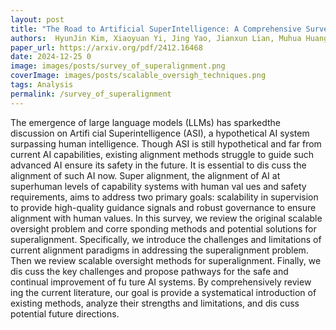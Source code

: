```yaml
---
layout: post
title: "The Road to Artificial SuperIntelligence: A Comprehensive Survey of Superalignment"
authors:  HyunJin Kim, Xiaoyuan Yi, Jing Yao, Jianxun Lian, Muhua Huang, Shitong Duan, JinYeong Bak, Xing Xie
paper_url: https://arxiv.org/pdf/2412.16468
date: 2024-12-25 0
image: images/posts/survey_of_superalignment.png
coverImage: images/posts/scalable_oversigh_techniques.png
tags: Analysis 
permalink: /survey_of_superalignment
---
```


The emergence of large language models (LLMs) has sparkedthe discussion on Artifi cial Superintelligence (ASI), a hypothetical AI system surpassing human intelligence. Though ASI is still hypothetical and far from current AI capabilities, existing alignment methods struggle to guide such advanced AI ensure its safety in the future. It is essential to dis cuss the alignment of such AI now. Super alignment, the alignment of AI at superhuman levels of capability systems with human val ues and safety requirements, aims to address two primary goals: scalability in supervision to provide high-quality guidance signals and robust governance to ensure alignment with human values. In this survey, we review the original scalable oversight problem and corre sponding methods and potential solutions for superalignment. Specifically, we introduce the challenges and limitations of current alignment paradigms in addressing the superalignment problem. Then we review scalable oversight methods for superalignment. Finally, we dis cuss the key challenges and propose pathways for the safe and continual improvement of fu ture AI systems. By comprehensively review ing the current literature, our goal is provide a systematical introduction of existing methods, analyze their strengths and limitations, and dis cuss potential future directions.